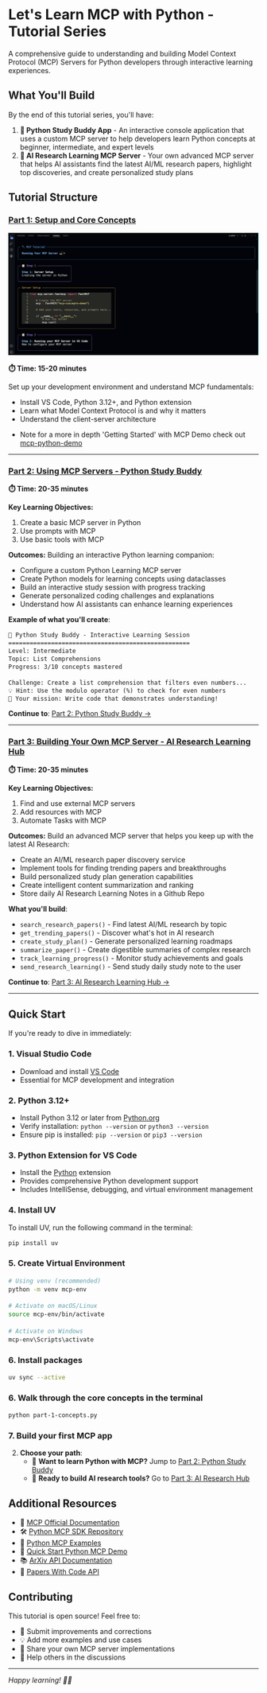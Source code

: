 # Let's Learn MCP with Python - Tutorial Series

A comprehensive guide to understanding and building Model Context Protocol (MCP) Servers for Python developers through interactive learning experiences.

## What You'll Build

By the end of this tutorial series, you'll have:

1. **🐍 Python Study Buddy App** - An interactive console application that uses a custom MCP server to help developers learn Python concepts at beginner, intermediate, and expert levels
2. **🧠 AI Research Learning MCP Server** - Your own advanced MCP server that helps AI assistants find the latest AI/ML research papers, highlight top discoveries, and create personalized study plans

## Tutorial Structure

### [Part 1: Setup and Core Concepts](#quick-start)

![mcp-core-concepts](./images/mcp-concepts.png)

**⏱️ Time: 15-20 minutes**

Set up your development environment and understand MCP fundamentals:
- Install VS Code, Python 3.12+, and Python extension
- Learn what Model Context Protocol is and why it matters
- Understand the client-server architecture


* Note for a more in depth 'Getting Started' with MCP Demo check out [mcp-python-demo](https://github.com/pamelafox/mcp-python-demo)

---

### [Part 2: Using MCP Servers - Python Study Buddy](part2-study-buddy-python.md)
**⏱️ Time: 20-35 minutes**

**Key Learning Objectives:**
1. Create a basic MCP server in Python
2. Use prompts with MCP
3. Use basic tools with MCP

**Outcomes:**
Building an interactive Python learning companion:
- Configure a custom Python Learning MCP server
- Create Python models for learning concepts using dataclasses
- Build an interactive study session with progress tracking
- Generate personalized coding challenges and explanations
- Understand how AI assistants can enhance learning experiences

**Example of what you'll create**:
```
🐍 Python Study Buddy - Interactive Learning Session
===================================================
Level: Intermediate
Topic: List Comprehensions
Progress: 3/10 concepts mastered

Challenge: Create a list comprehension that filters even numbers...
💡 Hint: Use the modulo operator (%) to check for even numbers
🎯 Your mission: Write code that demonstrates understanding!
```

**Continue to**: [Part 2: Python Study Buddy →](part2-study-buddy.md)

---

### [Part 3: Building Your Own MCP Server - AI Research Learning Hub](part3-ai-researcher.md)
**⏱️ Time: 20-35 minutes**

**Key Learning Objectives:**
1. Find and use external MCP servers 
2. Add resources with MCP
3. Automate Tasks with MCP 

**Outcomes:**
Build an advanced MCP server that helps you keep up with the latest AI Research:
- Create an AI/ML research paper discovery service
- Implement tools for finding trending papers and breakthroughs
- Build personalized study plan generation capabilities
- Create intelligent content summarization and ranking
- Store daily AI Research Learning Notes in a Github Repo

**What you'll build**:
- `search_research_papers()` - Find latest AI/ML research by topic
- `get_trending_papers()` - Discover what's hot in AI research
- `create_study_plan()` - Generate personalized learning roadmaps
- `summarize_paper()` - Create digestible summaries of complex research
- `track_learning_progress()` - Monitor study achievements and goals
- `send_research_learning()` - Send study daily study note to the user 

**Continue to**: [Part 3: AI Research Learning Hub →](./part3-ai-researcher.md)

---

## Quick Start

If you're ready to dive in immediately:

### 1. Visual Studio Code
- Download and install [VS Code](https://code.visualstudio.com/)
- Essential for MCP development and integration

### 2. Python 3.12+
- Install Python 3.12 or later from [Python.org](https://www.python.org/downloads/)
- Verify installation: `python --version` or `python3 --version`
- Ensure pip is installed: `pip --version` or `pip3 --version`

### 3. Python Extension for VS Code
- Install the [Python](https://marketplace.visualstudio.com/items?itemName=ms-python.python) extension
- Provides comprehensive Python development support
- Includes IntelliSense, debugging, and virtual environment management

### 4. Install UV
To install UV, run the following command in the terminal:

```bash
pip install uv 
```

### 5. Create Virtual Environment

```bash
# Using venv (recommended)
python -m venv mcp-env

# Activate on macOS/Linux
source mcp-env/bin/activate

# Activate on Windows
mcp-env\Scripts\activate
```

### 6. Install packages 

```bash
uv sync --active
```

### 6. Walk through the core concepts in the terminal 

```bash
python part-1-concepts.py
```

### 7. Build your first MCP app

2. **Choose your path**:
   - 🐍 **Want to learn Python with MCP?** Jump to [Part 2: Python Study Buddy](part2-study-buddy.md)
   - 🧠 **Ready to build AI research tools?** Go to [Part 3: AI Research Hub](part3-ai-researcher.md)

## Additional Resources

- 📖 [MCP Official Documentation](https://modelcontextprotocol.io/)
- 🛠️ [Python MCP SDK Repository](https://github.com/modelcontextprotocol/python-sdk)
- 🐍 [Python MCP Examples](https://github.com/modelcontextprotocol/servers)
- 🧠 [Quick Start Python MCP Demo](https://github.com/pamelafox/mcp-python-demo)
- 📚 [ArXiv API Documentation](https://arxiv.org/help/api/user-manual)
- 🔬 [Papers With Code API](https://paperswithcode.com/api/v1/docs/)

## Contributing

This tutorial is open source! Feel free to:
- 🐛 Submit improvements and corrections
- 💡 Add more examples and use cases
- 🤝 Share your own MCP server implementations
- 💬 Help others in the discussions

----

*Happy learning! 🐍🧠*

